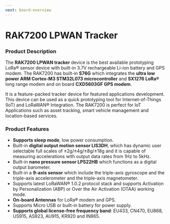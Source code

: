 ```yaml
---
next: board-overview
---
```


# RAK7200 LPWAN Tracker

<rk-img
  src="/assets/images/datasheet/rak7200/overview.jpg"
  width="50%"
  figure-number="1"
  caption="RAK7200 LPWAN Tracker Overview"
/>

### Product Description

The **RAK7200  LPWAN tracker** device is the best available prototyping LoRa® sensor device with built-in 3.7V rechargeable Li-ion battery and GPS modem. The RAK7200 has built-in **S76G** which integrates the **ultra low power ARM Cortex-M3 STM32L073 microcontroller** and **SX1276 LoRa®** long range modem and on board **CXD5603GF GPS modem**.

It is a feature-packed tracker device for featured applications development. This device can be used as a quick prototyping tool for Internet-of-Things (IoT) and LoRaWAN® Integration. The RAK7200 is perfect for IoT Applications such as asset tracking, smart vehicle management and location-based services.

### Product Features

- **Supports sleep mode**, low power consumption.
- Built-in **digital output motion sensor LIS3DH**, which has dynamic user selectable full scales of ±2g/±4g/±8g/±18g and it is capable of measuring accelerations with output data rates from 1Hz to 5kHz.
- Built-in **nano pressure sensor LPS22HB** which functions as a digital output barometer.
- Built-in a **9-axis sensor** which include the triple-axis gyroscope and the triple-axis accelerometer and the triple-axis magnetometer.
- Supports latest LoRaWAN® 1.0.2 protocol stack and supports Activation by Personalization (ABP) or Over the Air Activation (OTAA) working mode.
- **On-board Antennas** for LoRa® modem and GPS.
- Supports Micro USB or built-in battery for power supply.
- **Supports global license-free frequency band**: EU433, CN470, EU868, US915, AS923, AU915, KR920 and IN865.

